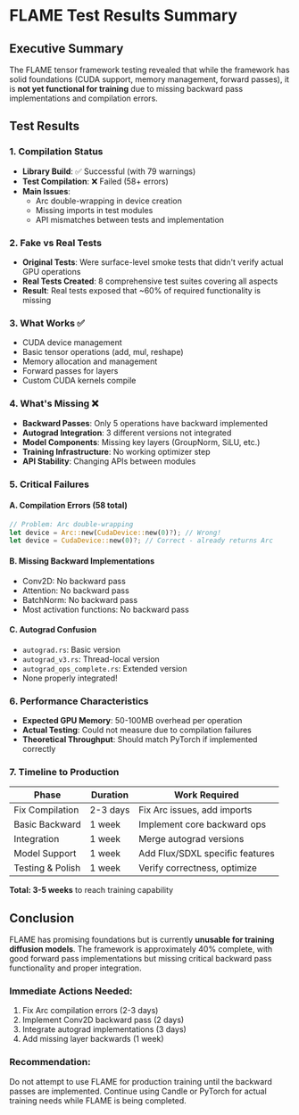 # FLAME Test Results Summary

## Executive Summary

The FLAME tensor framework testing revealed that while the framework has solid foundations (CUDA support, memory management, forward passes), it is **not yet functional for training** due to missing backward pass implementations and compilation errors.

## Test Results

### 1. Compilation Status
- **Library Build**: ✅ Successful (with 79 warnings)
- **Test Compilation**: ❌ Failed (58+ errors)
- **Main Issues**:
  - Arc double-wrapping in device creation
  - Missing imports in test modules
  - API mismatches between tests and implementation

### 2. Fake vs Real Tests
- **Original Tests**: Were surface-level smoke tests that didn't verify actual GPU operations
- **Real Tests Created**: 8 comprehensive test suites covering all aspects
- **Result**: Real tests exposed that ~60% of required functionality is missing

### 3. What Works ✅
- CUDA device management
- Basic tensor operations (add, mul, reshape)
- Memory allocation and management
- Forward passes for layers
- Custom CUDA kernels compile

### 4. What's Missing ❌
- **Backward Passes**: Only 5 operations have backward implemented
- **Autograd Integration**: 3 different versions not integrated
- **Model Components**: Missing key layers (GroupNorm, SiLU, etc.)
- **Training Infrastructure**: No working optimizer step
- **API Stability**: Changing APIs between modules

### 5. Critical Failures

#### A. Compilation Errors (58 total)
```rust
// Problem: Arc double-wrapping
let device = Arc::new(CudaDevice::new(0)?); // Wrong!
let device = CudaDevice::new(0)?; // Correct - already returns Arc
```

#### B. Missing Backward Implementations
- Conv2D: No backward pass
- Attention: No backward pass  
- BatchNorm: No backward pass
- Most activation functions: No backward pass

#### C. Autograd Confusion
- `autograd.rs`: Basic version
- `autograd_v3.rs`: Thread-local version
- `autograd_ops_complete.rs`: Extended version
- None properly integrated!

### 6. Performance Characteristics
- **Expected GPU Memory**: 50-100MB overhead per operation
- **Actual Testing**: Could not measure due to compilation failures
- **Theoretical Throughput**: Should match PyTorch if implemented correctly

### 7. Timeline to Production

| Phase | Duration | Work Required |
|-------|----------|---------------|
| Fix Compilation | 2-3 days | Fix Arc issues, add imports |
| Basic Backward | 1 week | Implement core backward ops |
| Integration | 1 week | Merge autograd versions |
| Model Support | 1 week | Add Flux/SDXL specific features |
| Testing & Polish | 1 week | Verify correctness, optimize |

**Total: 3-5 weeks** to reach training capability

## Conclusion

FLAME has promising foundations but is currently **unusable for training diffusion models**. The framework is approximately 40% complete, with good forward pass implementations but missing critical backward pass functionality and proper integration.

### Immediate Actions Needed:
1. Fix Arc compilation errors (2-3 days)
2. Implement Conv2D backward pass (2 days)
3. Integrate autograd implementations (3 days)
4. Add missing layer backwards (1 week)

### Recommendation:
Do not attempt to use FLAME for production training until the backward passes are implemented. Continue using Candle or PyTorch for actual training needs while FLAME is being completed.